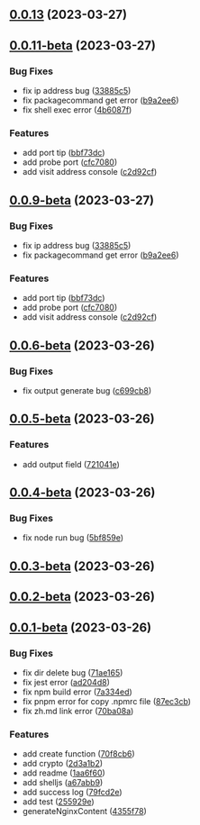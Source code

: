 ## [0.0.13](https://github.com/thomas-void0/fool-deploy/compare/v0.0.12...v0.0.13) (2023-03-27)



## [0.0.11-beta](https://github.com/thomas-void0/fool-deploy/compare/v0.0.6-beta...v0.0.11-beta) (2023-03-27)


### Bug Fixes

* fix ip address bug ([33885c5](https://github.com/thomas-void0/fool-deploy/commit/33885c5f9588eb000e051cf40aca775416d25eef))
* fix packagecommand get error ([b9a2ee6](https://github.com/thomas-void0/fool-deploy/commit/b9a2ee6cae3740808b109a270ecabab218a6d1f6))
* fix shell exec error ([4b6087f](https://github.com/thomas-void0/fool-deploy/commit/4b6087f52d8f409d3f39405d51db68d2e13da246))


### Features

* add port tip ([bbf73dc](https://github.com/thomas-void0/fool-deploy/commit/bbf73dc13db6797dbea459a0fd001a96c899322f))
* add probe port ([cfc7080](https://github.com/thomas-void0/fool-deploy/commit/cfc7080682e663a00f046718aafeac87eae9fbaf))
* add visit address console ([c2d92cf](https://github.com/thomas-void0/fool-deploy/commit/c2d92cf4d35bb53558d1a3d2c606e4edabbaa13c))



## [0.0.9-beta](https://github.com/thomas-void0/fool-deploy/compare/v0.0.6-beta...v0.0.9-beta) (2023-03-27)


### Bug Fixes

* fix ip address bug ([33885c5](https://github.com/thomas-void0/fool-deploy/commit/33885c5f9588eb000e051cf40aca775416d25eef))
* fix packagecommand get error ([b9a2ee6](https://github.com/thomas-void0/fool-deploy/commit/b9a2ee6cae3740808b109a270ecabab218a6d1f6))


### Features

* add port tip ([bbf73dc](https://github.com/thomas-void0/fool-deploy/commit/bbf73dc13db6797dbea459a0fd001a96c899322f))
* add probe port ([cfc7080](https://github.com/thomas-void0/fool-deploy/commit/cfc7080682e663a00f046718aafeac87eae9fbaf))
* add visit address console ([c2d92cf](https://github.com/thomas-void0/fool-deploy/commit/c2d92cf4d35bb53558d1a3d2c606e4edabbaa13c))



## [0.0.6-beta](https://github.com/thomas-void0/fool-deploy/compare/v0.0.5-beta...v0.0.6-beta) (2023-03-26)


### Bug Fixes

* fix output generate bug ([c699cb8](https://github.com/thomas-void0/fool-deploy/commit/c699cb89d252269aabe7246fbb059d9f6d70a273))



## [0.0.5-beta](https://github.com/thomas-void0/fool-deploy/compare/v0.0.4-beta...v0.0.5-beta) (2023-03-26)


### Features

* add output field ([721041e](https://github.com/thomas-void0/fool-deploy/commit/721041e88871661725736b511b79bf79345f9854))



## [0.0.4-beta](https://github.com/thomas-void0/fool-deploy/compare/v0.0.3-beta...v0.0.4-beta) (2023-03-26)


### Bug Fixes

* fix node run bug ([5bf859e](https://github.com/thomas-void0/fool-deploy/commit/5bf859e35cda53dc9a2a6a68b46aa64b858b0df7))



## [0.0.3-beta](https://github.com/thomas-void0/fool-deploy/compare/v0.0.2-beta...v0.0.3-beta) (2023-03-26)



## [0.0.2-beta](https://github.com/thomas-void0/fool-deploy/compare/v0.0.1-beta...v0.0.2-beta) (2023-03-26)



## [0.0.1-beta](https://github.com/thomas-void0/fool-deploy/compare/2d3a1b29adc2604a768255f3b3313deef0bc1572...v0.0.1-beta) (2023-03-26)


### Bug Fixes

* fix dir delete bug ([71ae165](https://github.com/thomas-void0/fool-deploy/commit/71ae165074f1bc1b6ffa25ff956342889ae51634))
* fix jest error ([ad204d8](https://github.com/thomas-void0/fool-deploy/commit/ad204d87f62b551b19664a3294fc9176a6f7145b))
* fix npm build error ([7a334ed](https://github.com/thomas-void0/fool-deploy/commit/7a334ed2b3f5409d3dffab43d14cf0ef48975b19))
* fix pnpm error for copy .npmrc file ([87ec3cb](https://github.com/thomas-void0/fool-deploy/commit/87ec3cb2ddc07a9ef2301e709b9ab4845342b271))
* fix zh.md link error ([70ba08a](https://github.com/thomas-void0/fool-deploy/commit/70ba08aaf7bcc79b34896ac8bd7c96bd123060fd))


### Features

* add create function ([70f8cb6](https://github.com/thomas-void0/fool-deploy/commit/70f8cb6ae544a4ea4a4bb59f4faed79a63054906))
* add crypto ([2d3a1b2](https://github.com/thomas-void0/fool-deploy/commit/2d3a1b29adc2604a768255f3b3313deef0bc1572))
* add readme ([1aa6f60](https://github.com/thomas-void0/fool-deploy/commit/1aa6f605b0b10a8fde98ed4989048cd13a497393))
* add shelljs ([a67abb9](https://github.com/thomas-void0/fool-deploy/commit/a67abb9f0004f5d337c876afa2d2cf4bd5775999))
* add success log ([79fcd2e](https://github.com/thomas-void0/fool-deploy/commit/79fcd2e3b20c32c59067586b5e897daf699ec485))
* add test ([255929e](https://github.com/thomas-void0/fool-deploy/commit/255929ef57706a21b628e6bea63f112ec0e958d4))
* generateNginxContent ([4355f78](https://github.com/thomas-void0/fool-deploy/commit/4355f78ed8fb641acae5aafdc86a7d6dd43297f4))



